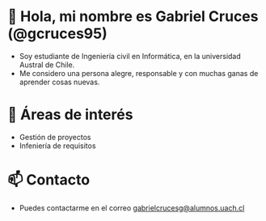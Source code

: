 # 👋 Hola, mi nombre es Gabriel Cruces (@gcruces95)
- Soy estudiante de Ingeniería civil en Informática, en la universidad Austral de Chile.
- Me considero una persona alegre, responsable y con muchas ganas de aprender cosas nuevas.

# 👀 Áreas de interés
- Gestión de proyectos
- Infeniería de requisitos

# 📫 Contacto
- Puedes contactarme en el correo gabrielcrucesg@alumnos.uach.cl

<!---
gcruces95/gcruces95 is a ✨ special ✨ repository because its `README.md` (this file) appears on your GitHub profile.
You can click the Preview link to take a look at your changes.
--->

